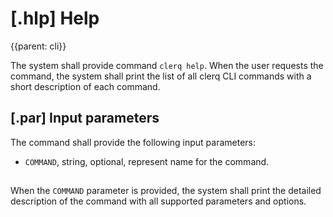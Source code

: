 # [.hlp] Help
{{parent: cli}}

The system shall provide command `clerq help`. When the user requests the command, the system shall print the list of all clerq CLI commands with a short description of each command.

## [.par] Input parameters

The command shall provide the following input parameters:

* `COMMAND`, string, optional, represent name for the command.

##

When the `COMMAND` parameter is provided, the system shall print the detailed description of the command with all supported parameters and options.
